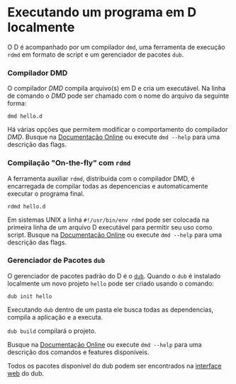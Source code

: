 # Executando um programa em D localmente

O D é acompanhado por um compilador `dmd`, uma ferramenta de execução `rdmd` 
em formato de script e um gerenciador de pacotes `dub`.

### Compilador DMD

O compilador *DMD* compila arquivo(s) em D e cria um executável.
Na linha de comando o *DMD* pode ser chamado com o nome do arquivo da seguinte forma:

    dmd hello.d

Há várias opções que permitem modificar o comportamento do compilador *DMD*.
Busque na [Documentação Online](https://dlang.org/dmd.html#switches) ou execute `dmd --help` para uma descrição das flags.

### Compilação "On-the-fly" com `rdmd`

A ferramenta auxiliar `rdmd`, distribuida com o compilador DMD, 
é encarregada de compilar todas as depencencias e automaticamente
executar o programa final.

    rdmd hello.d

Em sistemas UNIX a linha `#!/usr/bin/env rdmd` pode ser colocada na
primeira linha de um arquivo D executável para permitir seu uso como script.
Busque na [Documentação Online](https://dlang.org/rdmd.html) ou execute `dmd --help` para uma descrição das flags.

### Gerenciador de Pacotes `dub`

O gerenciador de pacotes padrão do D é o [`dub`](http://code.dlang.org). Quando 
o `dub` é instalado localmente um novo projeto `hello` pode ser criado usando 
o comando:

    dub init hello

Executando `dub` dentro de um pasta ele busca todas as dependencias, compila
a aplicação e a executa.


`dub build` compilará o projeto.

Busque na [Documentação Online](https://code.dlang.org/docs/commandline) ou execute `dmd --help` para uma descrição dos comandos e features disponíveis.

Todos os pacotes disponível do dub podem ser encontrados na [interface web](https://code.dlang.org) do dub.

